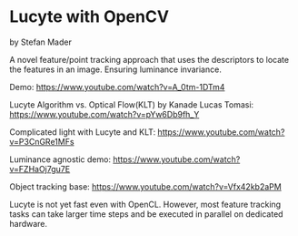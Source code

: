 # Lucyte with OpenCV
by Stefan Mader

A novel feature/point tracking approach that uses the descriptors to locate the features in an image. Ensuring luminance invariance.

Demo: https://www.youtube.com/watch?v=A_0tm-1DTm4

Lucyte Algorithm vs. Optical Flow(KLT) by Kanade Lucas Tomasi: https://www.youtube.com/watch?v=pYw6Db9fh_Y

Complicated light with Lucyte and KLT: https://www.youtube.com/watch?v=P3CnGRe1MFs

Luminance agnostic demo: https://www.youtube.com/watch?v=FZHaOj7gu7E

Object tracking base: https://www.youtube.com/watch?v=Vfx42kb2aPM

Lucyte is not yet fast even with OpenCL. However, most feature tracking tasks can take larger time steps and be executed in parallel on dedicated hardware.
